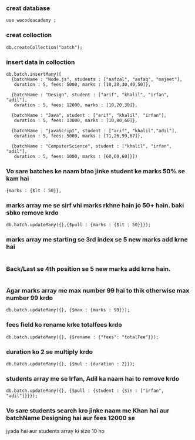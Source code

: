 ### creat database
```
use wecodeacademy ;

```

### creat colloction
```
db.createCollection("batch");

```

### insert data in colloction
```
db.batch.insertMany([
  {batchName : "Node.js", students : ["aafzal", "asfaq", "majeet"],
   duration : 5, fees: 5000, marks : [10,20,30,40,50]},

  {batchName : "Design", student : ["arif", "khalil", "irfan", "adil"],
   duration : 5, fees: 12000, marks : [10,20,30]}, 

  {batchName : "Java", student : ["arif", "khalil", "irfan"],
   duration : 5, fees: 13000, marks : [10,80,60]}, 

  {batchName : "javaScript", student : ["arif", "khalil","adil"],
   duration : 5, fees: 5000, marks : [71,26,99,67]}, 

  {batchName : "ComputerScience", student : ["khalil", "irfan", "adil"],
   duration : 5, fees: 1000, marks : [60,60,60]}])

```

### Vo sare batches ke naam btao jinke student ke marks 50% se kam hai
```
{marks : {$lt : 50}},

```

### marks array me se sirf vhi marks rkhne hain jo 50+ hain. baki sbko remove krdo
```
db.batch.updateMany({},{$pull : {marks : {$lt : 50}}});

```

### marks array me starting se 3rd index se 5 new marks add krne hai
```

```

###  Back/Last se 4th position se 5 new marks add krne hain.
```

```

### Agar marks array me max number 99 hai to thik otherwise max number 99 krdo
```
db.batch.updateMany({}, {$max : {marks : 99}});

```

### fees field ko rename krke totalfees krdo
```
db.batch.updateMany({}, {$rename : {"fees": "totalFee"}});

```

### duration ko 2 se multiply krdo
```
db.batch.updateMany({}, {$mul : {duration : 2}});

```

###  students array me se Irfan, Adil ka naam hai to remove krdo
```
db.batch.updateMany({}, {$pull : {student : {$in : ["irfan", "adil"]}}});

```

### Vo sare students search kro jinke naam me Khan hai aur batchName Designing hai aur fees 12000 se
 jyada hai aur students array ki size 10 ho
 ```


 ```
